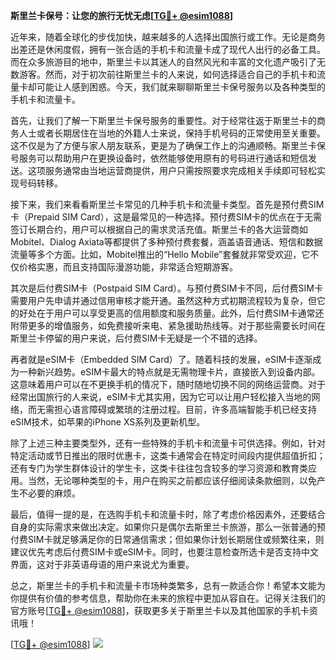 **斯里兰卡保号：让您的旅行无忧无虑[[TG💪+ @esim1088](https://t.me/s/esim1088)]**

近年来，随着全球化的步伐加快，越来越多的人选择出国旅行或工作。无论是商务出差还是休闲度假，拥有一张合适的手机卡和流量卡成了现代人出行的必备工具。而在众多旅游目的地中，斯里兰卡以其迷人的自然风光和丰富的文化遗产吸引了无数游客。然而，对于初次前往斯里兰卡的人来说，如何选择适合自己的手机卡和流量卡却可能让人感到困惑。今天，我们就来聊聊斯里兰卡保号服务以及各种类型的手机卡和流量卡。

首先，让我们了解一下斯里兰卡保号服务的重要性。对于经常往返于斯里兰卡的商务人士或者长期居住在当地的外籍人士来说，保持手机号码的正常使用至关重要。这不仅是为了方便与家人朋友联系，更是为了确保工作上的沟通顺畅。斯里兰卡保号服务可以帮助用户在更换设备时，依然能够使用原有的号码进行通话和短信发送。这项服务通常由当地运营商提供，用户只需按照要求完成相关手续即可轻松实现号码转移。

接下来，我们来看看斯里兰卡常见的几种手机卡和流量卡类型。首先是预付费SIM卡（Prepaid SIM Card），这是最常见的一种选择。预付费SIM卡的优点在于无需签订长期合约，用户可以根据自己的需求灵活充值。斯里兰卡的各大运营商如Mobitel、Dialog Axiata等都提供了多种预付费套餐，涵盖语音通话、短信和数据流量等多个方面。比如，Mobitel推出的“Hello Mobile”套餐就非常受欢迎，它不仅价格实惠，而且支持国际漫游功能，非常适合短期游客。

其次是后付费SIM卡（Postpaid SIM Card）。与预付费SIM卡不同，后付费SIM卡需要用户先申请并通过信用审核才能开通。虽然这种方式初期流程较为复杂，但它的好处在于用户可以享受更高的信用额度和服务质量。此外，后付费SIM卡通常还附带更多的增值服务，如免费接听来电、紧急援助热线等。对于那些需要长时间在斯里兰卡停留的用户来说，后付费SIM卡无疑是一个不错的选择。

再者就是eSIM卡（Embedded SIM Card）了。随着科技的发展，eSIM卡逐渐成为一种新兴趋势。eSIM卡最大的特点就是无需物理卡片，直接嵌入到设备内部。这意味着用户可以在不更换手机的情况下，随时随地切换不同的网络运营商。对于经常出国旅行的人来说，eSIM卡尤其实用，因为它可以让用户轻松接入当地的网络，而无需担心语言障碍或繁琐的注册过程。目前，许多高端智能手机已经支持eSIM技术，如苹果的iPhone XS系列及更新机型。

除了上述三种主要类型外，还有一些特殊的手机卡和流量卡可供选择。例如，针对特定活动或节日推出的限时优惠卡，这类卡通常会在特定时间段内提供超值折扣；还有专门为学生群体设计的学生卡，这类卡往往包含较多的学习资源和教育类应用。当然，无论哪种类型的卡，用户在购买之前都应该仔细阅读条款细则，以免产生不必要的麻烦。

最后，值得一提的是，在选购手机卡和流量卡时，除了考虑价格因素外，还要结合自身的实际需求来做出决定。如果你只是偶尔去斯里兰卡旅游，那么一张普通的预付费SIM卡就足够满足你的日常通信需求；但如果你计划长期居住或频繁往来，则建议优先考虑后付费SIM卡或eSIM卡。同时，也要注意检查所选卡是否支持中文界面，这对于非英语母语的用户来说尤为重要。

总之，斯里兰卡的手机卡和流量卡市场种类繁多，总有一款适合你！希望本文能为你提供有价值的参考信息，帮助你在未来的旅程中更加从容自在。记得关注我们的官方账号[[TG💪+ @esim1088](https://t.me/s/esim1088)]，获取更多关于斯里兰卡以及其他国家的手机卡资讯哦！

[[TG💪+ @esim1088](https://t.me/s/esim1088)] ![](https://i.postimg.cc/4NQfJmqS/Snipaste-2025-05-13-00-14-12.png)